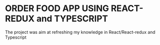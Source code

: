 # ORDER FOOD APP USING REACT-REDUX and TYPESCRIPT

The project was aim at refreshing my knowledge in React/React-redux and Typescript